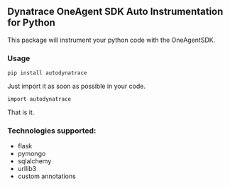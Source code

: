 ##  Dynatrace OneAgent SDK Auto Instrumentation for Python

This package will instrument your python code with the OneAgentSDK.

### Usage

`pip install autodynatrace`

Just import it as soon as possible in your code.

`import autodynatrace`

That is it.

### Technologies supported:

- flask
- pymongo
- sqlalchemy
- urllib3
- custom annotations